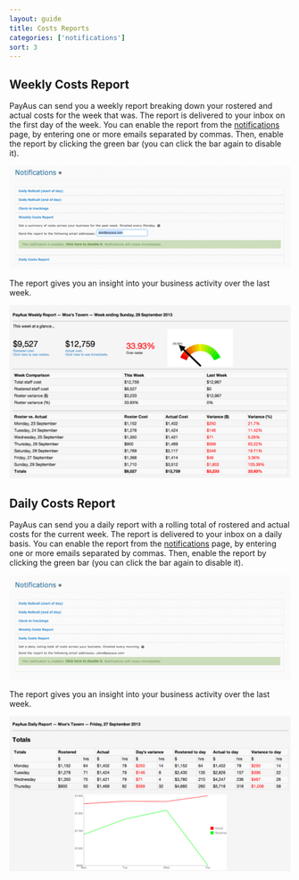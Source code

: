 ```yaml
---
layout: guide
title: Costs Reports
categories: ['notifications']
sort: 3
---
```


## Weekly Costs Report

PayAus can send you a weekly report breaking down your rostered and actual costs for the week that was. The report is delivered to your inbox on the first day of the week. You can enable the report from the [notifications](../intro/) page, by entering one or more emails separated by commas. Then, enable the report by clicking the green bar (you can click the bar again to disable it).

![Weekly report configuration](/img/notifications/weekly_report_config.png)

The report gives you an insight into your business activity over the last week.

![Weekly report](/img/notifications/weekly_report.png)

## Daily Costs Report

PayAus can send you a daily report with a rolling total of rostered and actual costs for the current week. The report is delivered to your inbox on a daily basis. You can enable the report from the [notifications](../intro/) page, by entering one or more emails separated by commas. Then, enable the report by clicking the green bar (you can click the bar again to disable it).

![Weekly report configuration](/img/notifications/daily_report_config.png)

The report gives you an insight into your business activity over the last week.

![Weekly report](/img/notifications/daily_report.png)